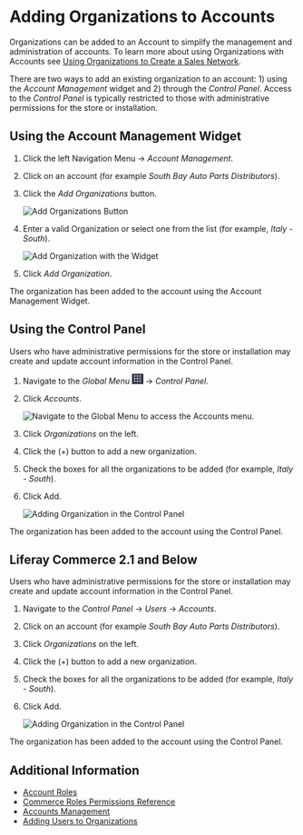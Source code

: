 # Adding Organizations to Accounts

Organizations can be added to an Account to simplify the management and administration of accounts. To learn more about using Organizations with Accounts see [Using Organizations to Create a Sales Network](./using-organizations-to-create-a-sales-network.md).

There are two ways to add an existing organization to an account: 1) using the _Account Management_ widget and 2) through the _Control Panel_. Access to the _Control Panel_ is typically restricted to those with administrative permissions for the store or installation.

## Using the Account Management Widget

1. Click the left Navigation Menu → _Account Management_.
1. Click on an account (for example _South Bay Auto Parts Distributors_).
1. Click the _Add Organizations_ button.

    ![Add Organizations Button](./adding-organizations-to-accounts/images/01.png)

1. Enter a valid Organization or select one from the list (for example, _Italy - South_).

    ![Add Organization with the Widget](./adding-organizations-to-accounts/images/02.png)

1. Click _Add Organization_.

The organization has been added to the account using the Account Management Widget.

## Using the Control Panel

Users who have administrative permissions for the store or installation may create and update account information in the Control Panel.

1. Navigate to the _Global Menu_ ![Applications Menu icon](../images/icon-applications-menu.png) → _Control Panel_.
1. Click _Accounts_.

    ![Navigate to the Global Menu to access the Accounts menu.](./adding-organizations-to-accounts/images/04.png)

1. Click _Organizations_ on the left.
1. Click the (+) button to add a new organization.
1. Check the boxes for all the organizations to be added (for example, _Italy - South_).
1. Click Add.

    ![Adding Organization in the Control Panel](./adding-organizations-to-accounts/images/03.png)

The organization has been added to the account using the Control Panel.

## Liferay Commerce 2.1 and Below

Users who have administrative permissions for the store or installation may create and update account information in the Control Panel.

1. Navigate to the _Control Panel_ → _Users_ → _Accounts_.
1. Click on an account (for example _South Bay Auto Parts Distributors_).
1. Click _Organizations_ on the left.
1. Click the (+) button to add a new organization.
1. Check the boxes for all the organizations to be added (for example, _Italy - South_).
1. Click Add.

    ![Adding Organization in the Control Panel](./adding-organizations-to-accounts/images/03.png)

The organization has been added to the account using the Control Panel.

## Additional Information

* [Account Roles](../account-management/account-roles.md)
* [Commerce Roles Permissions Reference](../account-management/commerce-roles-permissions-reference.md)
* [Accounts Management](../account-management.md)
* [Adding Users to Organizations](https://learn.liferay.com/dxp/latest/en/users-and-permissions/organizations/adding-users-to-organizations.html)
